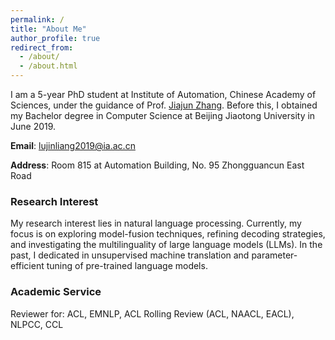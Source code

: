 ```yaml
---
permalink: /
title: "About Me"
author_profile: true
redirect_from: 
  - /about/
  - /about.html
---
```


I am a 5-year PhD student at Institute of Automation, Chinese Academy of Sciences, under the guidance of Prof. [Jiajun Zhang](https://nlpr.ia.ac.cn/cip/jjzhang.htm). Before this, I obtained my Bachelor degree in Computer Science at Beijing Jiaotong University in June 2019. 

**Email**: lujinliang2019@ia.ac.cn

**Address**: Room 815 at Automation Building, No. 95 Zhongguancun East Road


### Research Interest
My research interest lies in natural language processing. Currently, my focus is on exploring model-fusion techniques, refining decoding strategies, and investigating the multilinguality of large language models (LLMs). In the past, I dedicated in unsupervised machine translation and parameter-efficient tuning of pre-trained language models.


### Academic Service
Reviewer for: ACL, EMNLP, ACL Rolling Review (ACL, NAACL, EACL), NLPCC, CCL







